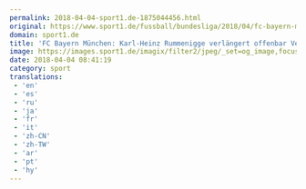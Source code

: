 ```yaml
---
permalink: 2018-04-04-sport1.de-1875044456.html
original: https://www.sport1.de/fussball/bundesliga/2018/04/fc-bayern-muenchen-karl-heinz-rummenigge-verlaengert-offenbar-vertrag
domain: sport1.de
title: 'FC Bayern München: Karl-Heinz Rummenigge verlängert offenbar Vertrag'
image: https://images.sport1.de/imagix/filter2/jpeg/_set=og_image,focus=31x31/imagix/8fa4dac4-514c-11e7-b3ce-f80f41fc6a62
date: 2018-04-04 08:41:19
category: sport
translations: 
 - 'en'
 - 'es'
 - 'ru'
 - 'ja'
 - 'fr'
 - 'it'
 - 'zh-CN'
 - 'zh-TW'
 - 'ar'
 - 'pt'
 - 'hy'
---
```


